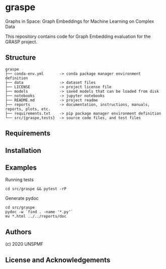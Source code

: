 # graspe
Graphs in Space: Graph Embeddings for Machine Learning on Complex Data

This repository contains code for Graph Embedding evaluation for the GRASP project.

## Structure

    graspe
    ├── conda-env.yml       -> conda package manager environment definition
    ├── data                -> dataset files
    ├── LICENSE             -> project license file
    ├── models              -> saved models that can be loaded from disk
    ├── notebooks           -> jupyter notebooks
    ├── README.md           -> project readme
    ├── reports             -> documentation, instructions, manuals, reports, plots, etc.
    ├── requirements.txt    -> pip package manager environment definition
    └── src/{graspe,tests}  -> source code files, and test files

## Requirements

## Installation

## Examples

Running tests

    cd src/graspe && pytest -rP

Generate pydoc

    cd src/graspe
    pydoc -w `find . -name '*.py'`
    mv *.html ../../reports/doc

## Authors

(c) 2020 UNSPMF

## License and Acknowledgements
